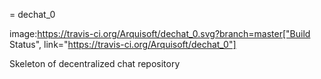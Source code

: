 = dechat_0

image:https://travis-ci.org/Arquisoft/dechat_0.svg?branch=master["Build Status", link="https://travis-ci.org/Arquisoft/dechat_0"]

Skeleton of decentralized chat repository
